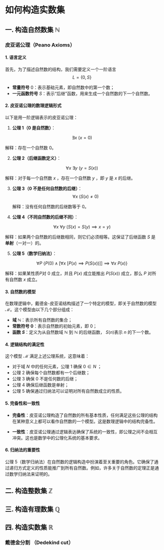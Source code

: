 # 如何构造实数集 

## 一. 构造自然数集 $\mathbb{N}$
### 皮亚诺公理（Peano Axioms）
#### 1. 语言定义

首先，为了描述自然数的结构，我们需要定义一个一阶语言 
$$L = \{0, S\}$$

- **常量符号** $0$：表示基础元素，即自然数中的第一个数；
- **一元函数符号** $S$：表示“后继”函数，用来生成一个自然数的下一个自然数。

#### 2. 皮亚诺公理的数理逻辑形式

以下是用一阶逻辑表示的皮亚诺公理：

1. **公理 1（0 是自然数）**：

  $$\exists x \ (x = 0)$$

   解释：存在一个自然数 $0$。

2. **公理 2（后继函数定义）**：

  $$\forall x \ \exists y \ (y = S(x))$$

   解释：对于每一个自然数 $x$ ，存在一个自然数 $y$ ，即 $y$ 是 $x$ 的后继。

3. **公理 3（0 不是任何自然数的后继）**：
  $$\forall x \ (S(x) \neq 0)$$
   
   解释：没有任何自然数的后继数等于 0。

4. **公理 4（不同自然数的后继不同）**：

  $$\forall x \ \forall y \ (S(x) = S(y) \implies x = y)$$

   解释：如果两个自然数的后继数相同，则它们必须相等。这保证了后继函数 $S$ 是**单射**（一对一）的。

5. **公理 5（数学归纳法）**：

  $$\forall P \ \{P(0) \land [\forall x \ [P(x) \implies P(S(x))]] \implies \forall x \ P(x)\}$$

   解释：如果某性质$P$对 0 成立，并且 $P(x)$ 成立能推出 $P(S(x))$ 成立，那么 $P$ 对所有自然数 $x$ 成立。

#### 3. 自然数的模型

在数理逻辑中，戴德金-皮亚诺结构描述了一个特定的模型，即关于自然数的模型 $\mathcal{M}$。这个模型由以下几个部分组成：

- **域 $\mathbb{N}$**：表示所有自然数的集合；
- **常数符号 $0$**：表示自然数的初始元素，即 0；
- **函数 $S$**：定义为从自然数域 $\mathbb{N}$ 到 $\mathbb{N}$ 的后继函数， $S(n)$表示 $n$ 的下一个数。

#### 4. 逻辑结构的满足性

这个模型 $\mathcal{M}$ 满足上述公理系统，这意味着：

- 对于域 $N$ 中的任何元素，公理 1 确保 $0 \in N$ ；
- 公理 2 确保每个自然数都有一个后继数；
- 公理 3 确保 0 不是任何数的后继；
- 公理 4 确保后继函数是单射；
- 公理 5 确保通过归纳法可以证明对所有自然数成立的性质。

#### 5. 完备性和一致性

- **完备性**：皮亚诺公理构造了自然数的所有基本性质，任何满足这些公理的结构在某种意义上都可以看作自然数的一个模型。这是数理逻辑中的结构完备性。
  
- **一致性**：皮亚诺公理通过逻辑表达确保了系统的一致性，即公理之间不会相互冲突。这也是数学中的公理化系统的基本要求。

#### 6. 归纳法的重要性

公理 5（数学归纳法）在自然数的逻辑构造中扮演着至关重要的角色。它确保了通过递归方式定义的性质能推广到所有自然数。例如，许多关于自然数的定理正是通过数学归纳法来证明的。


## 二. 构造整数集 $\mathbb{Z}$


## 三. 构造有理数集 $\mathbb{Q}$


## 四. 构造实数集 $\mathbb{R}$
### 戴德金分割 （Dedekind cut）
